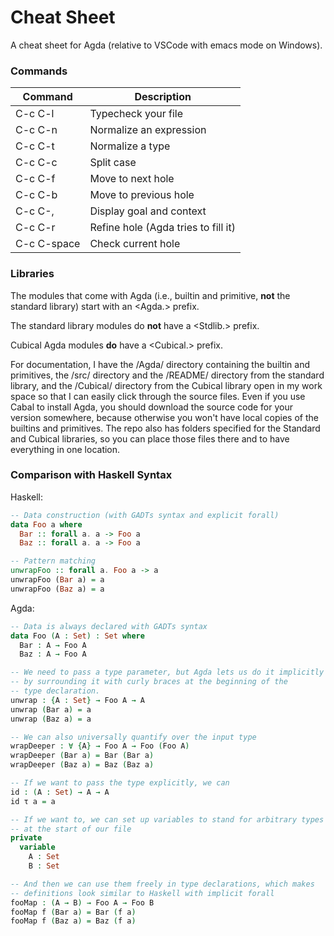 # Cheat Sheet

A cheat sheet for Agda (relative to VSCode with emacs mode on Windows).

### Commands

| Command | Description | 
| ------- | ------------ | 
| C-c C-l | Typecheck your file |
| C-c C-n | Normalize an expression |
| C-c C-t | Normalize a type |
| C-c C-c | Split case |
| C-c C-f | Move to next hole |
| C-c C-b | Move to previous hole |
| C-c C-, | Display goal and context |
| C-c C-r | Refine hole (Agda tries to fill it) |
| C-c C-space | Check current hole |


### Libraries

The modules that come with Agda (i.e., builtin and primitive, **not** 
the standard library) start
with an \<Agda.\> prefix.

The standard library modules do **not** have a \<Stdlib.\> prefix.

Cubical Agda modules **do** have a \<Cubical.\> prefix.

For documentation, I have the /Agda/ directory containing the builtin
and primitives, the /src/ directory and the /README/ directory from the
standard library, and the /Cubical/ directory from the Cubical library
open in my work space so that I can easily click through the source
files. Even if you use Cabal to install Agda, you should download the
source code for your version somewhere, because otherwise you won't have
local copies of the builtins and primitives. The repo also has folders
specified for the Standard and Cubical libraries, so you can place those
files there and to have everything in one location.

### Comparison with Haskell Syntax

Haskell:
```Haskell
-- Data construction (with GADTs syntax and explicit forall)
data Foo a where
  Bar :: forall a. a -> Foo a
  Baz :: forall a. a -> Foo a

-- Pattern matching
unwrapFoo :: forall a. Foo a -> a
unwrapFoo (Bar a) = a
unwrapFoo (Baz a) = a
```

Agda:
```Agda
-- Data is always declared with GADTs syntax
data Foo (A : Set) : Set where
  Bar : A → Foo A
  Baz : A → Foo A

-- We need to pass a type parameter, but Agda lets us do it implicitly
-- by surrounding it with curly braces at the beginning of the
-- type declaration.
unwrap : {A : Set} → Foo A → A
unwrap (Bar a) = a
unwrap (Baz a) = a

-- We can also universally quantify over the input type
wrapDeeper : ∀ {A} → Foo A → Foo (Foo A)
wrapDeeper (Bar a) = Bar (Bar a)
wrapDeeper (Baz a) = Baz (Baz a)

-- If we want to pass the type explicitly, we can
id : (A : Set) → A → A 
id τ a = a

-- If we want to, we can set up variables to stand for arbitrary types
-- at the start of our file 
private
  variable
    A : Set
    B : Set

-- And then we can use them freely in type declarations, which makes
-- definitions look similar to Haskell with implicit forall
fooMap : (A → B) → Foo A → Foo B
fooMap f (Bar a) = Bar (f a)
fooMap f (Baz a) = Baz (f a)
```
